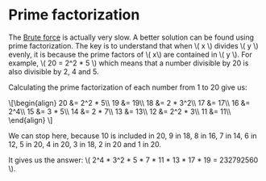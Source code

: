 # Prime factorization

The [Brute force](solution2.md) is actually very slow. A better solution can be
found using prime factorization. The key is to understand that when \\( x \\)
divides \\( y \\) evenly, it is because the prime factors of \\( x\\) are
contained in \\( y \\). For example, \\( 20 = 2^2 \* 5 \\) which means that a
number divisible by 20 is also divisible by 2, 4 and 5.

Calculating the prime factorization of each number from 1 to 20 give us:

\\[\begin{align} 20 &= 2^2 * 5\\\\ 19 &= 19\\\\ 18 &= 2 * 3^2\\\\ 17 &= 17\\\\ 16 &= 2^4\\\\ 15 &= 3 * 5\\\\ 14 &= 2 * 7\\\\ 13 &= 13\\\\ 12 &= 2^2 * 3\\\\ 11 &= 11\\\\ \end{align} \\]

We can stop here, because 10 is included in 20, 9 in 18, 8 in 16, 7 in 14, 6 in
12, 5 in 20, 4 in 20, 3 in 18, 2 in 20 and 1 in 20.

It gives us the answer: \\( 2^4 \* 3^2 \* 5 \* 7 \* 11 \* 13 \* 17 \* 19 =
232792560 \\).
